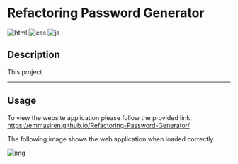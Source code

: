 # <Refactoring-Password-Generator>
# Refactoring Password Generator

<!-- fix these -->
![html](https://img.shields.io/badge/HTML-25%25-blue)
![css](https://img.shields.io/badge/CSS-75%25-blue)
![js](https://img.shields.io/badge/JS-75%25-blue)

## Description

This project

---
## Usage

To view the website application please follow the provided link:
https://emmasiren.github.io/Refactoring-Password-Generator/

The following image shows the web application when loaded correctly 

![img](assets/images/)